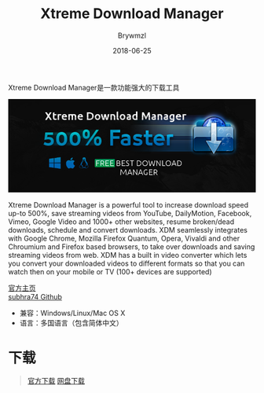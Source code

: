 ﻿---
layout:     post
title:      Xtreme Download Manager
date:       2018-06-25
author:     Brywmzl
tags: [XDM，Xtreme Download Manager,下载工具]
categories: [下载工具]
---
Xtreme Download Manager是一款功能强大的下载工具

<!--more-->

![](/img/XDM/1.png)  

Xtreme Download Manager is a powerful tool to increase download speed up-to 500%, save streaming videos from YouTube, DailyMotion, Facebook, Vimeo, Google Video and 1000+ other websites, resume broken/dead downloads, schedule and convert downloads. XDM seamlessly integrates with Google Chrome, Mozilla Firefox Quantum, Opera, Vivaldi and other Chroumium and Firefox based browsers, to take over downloads and saving streaming videos from web. XDM has a built in video converter which lets you convert your downloaded videos to different formats so that you can watch then on your mobile or TV (100+ devices are supported)

[官方主页](https://subhra74.github.io/xdm)  
[subhra74 Github](https://github.com/subhra74)  

* 兼容：Windows/Linux/Mac OS X
* 语言：多国语言（包含简体中文）

# 下载
> [官方下载](https://subhra74.github.io/xdm/#downloads)
> [网盘下载](https://pan.baidu.com/s/1_LKtXlVO-wBPZkqRLwgF9Q)  